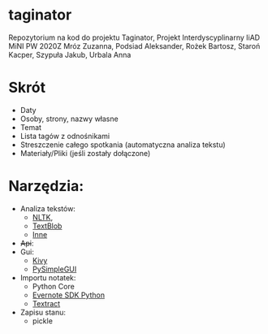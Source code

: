 # taginator
Repozytorium na kod do projektu Taginator, Projekt Interdyscyplinarny IiAD MiNI PW 2020Z
Mróz Zuzanna, Podsiad Aleksander, Rożek Bartosz, Staroń Kacper, Szypuła Jakub, Urbala Anna

# Skrót
- Daty
- Osoby, strony, nazwy własne
- Temat
- Lista tagów z odnośnikami
- Streszczenie całego spotkania (automatyczna analiza tekstu)
- Materiały/Pliki (jeśli zostały dołączone)

# Narzędzia:
- Analiza tekstów:
  - [NLTK](https://www.nltk.org/), 
  - [TextBlob](https://textblob.readthedocs.io/en/dev/)
  - [Inne](https://sunscrapers.com/blog/8-best-python-natural-language-processing-nlp-libraries/)
- ~~Api~~: 
- Gui:
  - [Kivy](https://kivy.org/#home)
  - [PySimpleGUI](https://pypi.org/project/PySimpleGUI/#data)
- Importu notatek: 
  - Python Core
  - [Evernote SDK Python](https://dev.evernote.com/doc/start/python.php)
  - [Textract](https://textract.readthedocs.io/en/stable/)
- Zapisu stanu:
  - pickle

